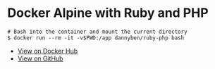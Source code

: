 Docker Alpine with Ruby and PHP
==================================================

```
# Bash into the container and mount the current directory
$ docker run --rm -it -v$PWD:/app dannyben/ruby-php bash
```

- [View on Docker Hub][1]
- [View on GitHub][2]

[1]: https://hub.docker.com/r/dannyben/ruby-php/
[2]: https://github.com/DannyBen/docker-ruby-php